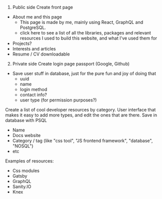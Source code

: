 1. Public side
Create front page
- About me and this page
  - This page is made by me, mainly using React, GraphQL and PostgreSQL. 
  - <a>click here</a> to see a list of all the libraries, packages and relevant resources I used to build this website, and what I've used them for
- Projects?
- Interests and articles
- Resume / CV downloadable

2. Private side
Create login page passport (Google, Github)
- Save user stuff in database, just for the pure fun and joy of doing that
  - uuid
  - name
  - login method
  - contact info?
  - user type (for permission purposes?)

Create a list of cool developer resources by category. User interface that makes it easy to add more types, and edit the ones that are there. 
  Save in database with PSQL
  - Name
  - Docs website
  - Category / tag (like "css tool", "JS frontend framework", "database", "NOSQL")
  - etc

Examples of resources:
- Css modules
- Gatsby
- GraphQL
- Sanity.IO
- Knex
